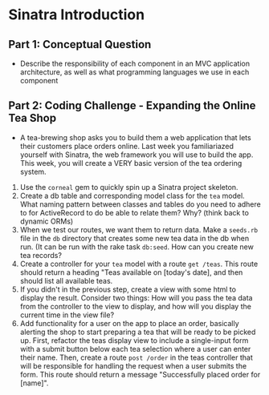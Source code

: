 # Sinatra Introduction

## Part 1: Conceptual Question
* Describe the responsibility of each component in an MVC application architecture, as well as what programming languages we use in each component

## Part 2: Coding Challenge - Expanding the Online Tea Shop
* A tea-brewing shop asks you to build them a web application that lets their customers place orders online. Last week you familiariazed yourself with Sinatra, the web framework you will use to build the app. This week, you will create a VERY basic version of the tea ordering system.
1. Use the `corneal` gem to quickly spin up a Sinatra project skeleton.
2. Create a db table and corresponding model class for the `tea` model. What naming pattern between classes and tables do you need to adhere to for ActiveRecord to do be able to relate them? Why? (think back to dynamic ORMs)
3. When we test our routes, we want them to return data. Make a `seeds.rb` file in the `db` directory that creates some new tea data in the db when run. (It can be run with the rake task `db:seed`. How can you create new tea records?
4. Create a controller for your `tea` model with a route `get /teas`. This route should return a heading "Teas available on [today's date], and then should list all available teas.
5. If you didn't in the previous step, create a view with some html to display the result. Consider two things: How will you pass the tea data from the controller to the view to display, and how will you display the current time in the view file?
6. Add functionality for a user on the app to place an order, basically alerting the shop to start preparing a tea that will be ready to be picked up. First, refactor the teas display view to include a single-input form with a submit button below each tea selection where a user can enter their name. Then, create a route `post /order` in the teas controller that will be responsible for handling the request when a user submits the form. This route should return a message "Successfully placed order for [name]".
